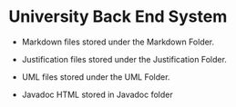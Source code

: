 # University Back End System

- Markdown files stored under the Markdown Folder.

- Justification files stored under the Justification Folder.

- UML files stored under the UML Folder.

- Javadoc HTML stored in Javadoc folder
